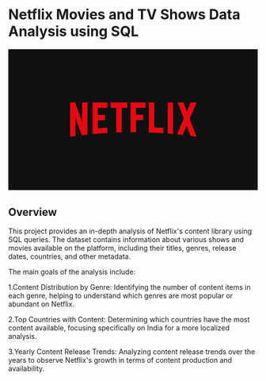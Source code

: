 # Netflix Movies and TV Shows Data Analysis using SQL

![Netflix Logo](https://github.com/Athira002/Netflix_SQL_Project/blob/main/netflix.jpg)

## Overview
This project provides an in-depth analysis of Netflix's content library using SQL queries. The dataset contains information about various shows and movies available on the platform, including their titles, genres, release dates, countries, and other metadata.

The main goals of the analysis include:

1.Content Distribution by Genre: Identifying the number of content items in each genre, helping to understand which genres are most popular or abundant on Netflix.

2.Top Countries with Content: Determining which countries have the most content available, focusing specifically on India for a more localized analysis.

3.Yearly Content Release Trends: Analyzing content release trends over the years to observe Netflix's growth in terms of content production and availability.
